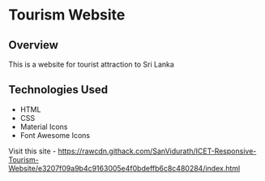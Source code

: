 # Tourism Website
## Overview
This is a website for tourist attraction to Sri Lanka

## Technologies Used
* HTML
* CSS
* Material Icons
* Font Awesome Icons

Visit this site - https://rawcdn.githack.com/SanVidurath/ICET-Responsive-Tourism-Website/e3207f09a9b4c9163005e4f0bdeffb6c8c480284/index.html
